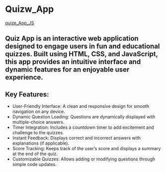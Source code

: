 # Quizw_App
[quize_App_JS](https://mrcs08quizwebapp.netlify.app/)

## Quiz App is an interactive web application designed to engage users in fun and educational quizzes. Built using HTML, CSS, and JavaScript, this app provides an intuitive interface and dynamic features for an enjoyable user experience.

## Key Features:
- User-Friendly Interface: A clean and responsive design for smooth navigation on any device.
- Dynamic Question Loading: Questions are dynamically displayed with multiple-choice answers.
- Timer Integration: Includes a countdown timer to add excitement and challenge to the quizzes.
- Instant Feedback: Displays correct and incorrect answers with explanations (if applicable).
- Score Tracking: Keeps track of the user’s score and displays a summary at the end of the quiz.
- Customizable Quizzes: Allows adding or modifying questions through simple code updates.
